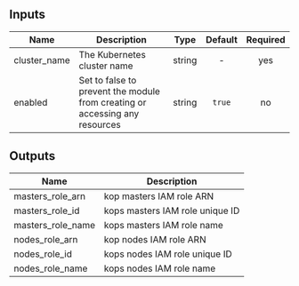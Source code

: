 ## Inputs

| Name | Description | Type | Default | Required |
|------|-------------|:----:|:-----:|:-----:|
| cluster_name | The Kubernetes cluster name | string | - | yes |
| enabled | Set to false to prevent the module from creating or accessing any resources | string | `true` | no |

## Outputs

| Name | Description |
|------|-------------|
| masters_role_arn | kop masters IAM role ARN |
| masters_role_id | kops masters IAM role unique ID |
| masters_role_name | kops masters IAM role name |
| nodes_role_arn | kop nodes IAM role ARN |
| nodes_role_id | kops nodes IAM role unique ID |
| nodes_role_name | kops nodes IAM role name |

